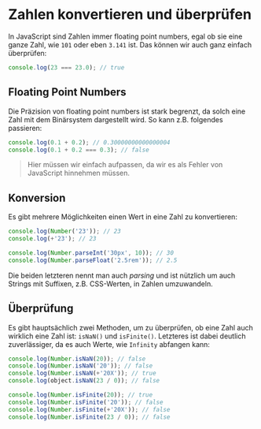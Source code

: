 # Zahlen konvertieren und überprüfen

In JavaScript sind Zahlen immer floating point numbers, egal ob sie eine ganze Zahl, wie `101` oder eben `3.141` ist. Das können wir auch ganz 
einfach überprüfen:

````Javascript
console.log(23 === 23.0); // true
````

## Floating Point Numbers

Die Präzision von floating point numbers ist stark begrenzt, da solch eine Zahl mit dem Binärsystem dargestellt wird. So kann z.B. folgendes 
passieren:

````Javascript
console.log(0.1 + 0.2); // 0.30000000000000004
console.log(0.1 + 0.2 === 0.3); // false
````

> Hier müssen wir einfach aufpassen, da wir es als Fehler von JavaScript hinnehmen müssen.

## Konversion

Es gibt mehrere Möglichkeiten einen Wert in eine Zahl zu konvertieren:

````Javascript
console.log(Number('23')); // 23
console.log(+'23'); // 23

console.log(Number.parseInt('30px', 10)); // 30
console.log(Number.parseFloat('2.5rem')); // 2.5
````

Die beiden letzteren nennt man auch _parsing_ und ist nützlich um auch Strings mit Suffixen, z.B. CSS-Werten, in Zahlen umzuwandeln.

## Überprüfung

Es gibt hauptsächlich zwei Methoden, um zu überprüfen, ob eine Zahl auch wirklich eine Zahl ist: `isNaN()` und `isFinite()`. Letzteres ist dabei 
deutlich zuverlässiger, da es auch Werte, wie `Infinity` abfangen kann:

````Javascript
console.log(Number.isNaN(20)); // false
console.log(Number.isNaN('20')); // false
console.log(Number.isNaN(+'20X')); // true
console.log(object.isNaN(23 / 0)); // false

console.log(Number.isFinite(20)); // true
console.log(Number.isFinite('20')); // false
console.log(Number.isFinite(+'20X')); // false
console.log(Number.isFinite(23 / 0)); // false
````